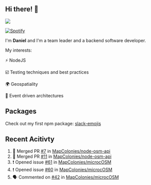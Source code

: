 ## Hi there! 👋

<p>
  <img src="https://github-readme-stats.vercel.app/api?username=syncush&theme=tokyonight">
</p>

[![Spotify](https://novatorem-rust.vercel.app/api/spotify)](https://open.spotify.com/user/syncush)

I'm **Daniel** and I'm a team leader and a backend software developer.

My interests:

⚡ NodeJS

☑️ Testing techniques and best practices

🌍 Geospatiality

🧠 Event driven architectures

## Packages
Check out my first npm package: [slack-emojis](https://www.npmjs.com/package/slack-emojis)

## Recent Acitivty
<!--START_SECTION:activity-->
1. 🎉 Merged PR [#7](https://github.com/MapColonies/node-osm-api/pull/7) in [MapColonies/node-osm-api](https://github.com/MapColonies/node-osm-api)
2. 🎉 Merged PR [#11](https://github.com/MapColonies/node-osm-api/pull/11) in [MapColonies/node-osm-api](https://github.com/MapColonies/node-osm-api)
3. ❗️ Opened issue [#61](https://github.com/MapColonies/microcOSM/issues/61) in [MapColonies/microcOSM](https://github.com/MapColonies/microcOSM)
4. ❗️ Opened issue [#60](https://github.com/MapColonies/microcOSM/issues/60) in [MapColonies/microcOSM](https://github.com/MapColonies/microcOSM)
5. 🗣 Commented on [#42](https://github.com/MapColonies/microcOSM/issues/42) in [MapColonies/microcOSM](https://github.com/MapColonies/microcOSM)
<!--END_SECTION:activity-->
